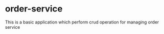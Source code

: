 # order-service
This is a basic application which perform crud operation for managing order service

